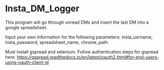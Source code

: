 # Insta_DM_Logger
This program will go through unread DMs and insert the last DM into a google spreadsheet.

Input your own information for the following parameters:
insta_usrname,
insta_password,
spreadsheet_name,
chrome_path.


Must install gspread and selenium. Follow authentication steps for gspread here: https://gspread.readthedocs.io/en/latest/oauth2.html#for-end-users-using-oauth-client-id


